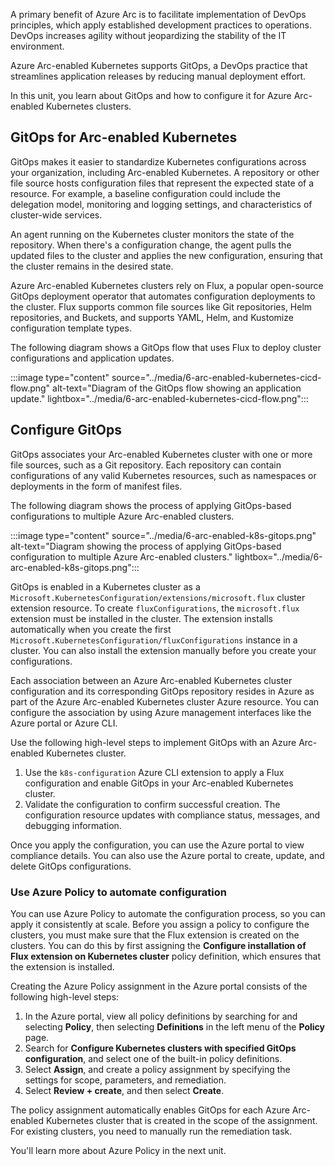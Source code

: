 A primary benefit of Azure Arc is to facilitate implementation of DevOps principles, which apply established development practices to operations. DevOps increases agility without jeopardizing the stability of the IT environment.

Azure Arc-enabled Kubernetes supports GitOps, a DevOps practice that streamlines application releases by reducing manual deployment effort.

In this unit, you learn about GitOps and how to configure it for Azure Arc-enabled Kubernetes clusters.

## GitOps for Arc-enabled Kubernetes

GitOps makes it easier to standardize Kubernetes configurations across your organization, including Arc-enabled Kubernetes. A repository or other file source hosts configuration files that represent the expected state of a resource. For example, a baseline configuration could include the delegation model, monitoring and logging settings, and characteristics of cluster-wide services.

An agent running on the Kubernetes cluster monitors the state of the repository. When there's a configuration change, the agent pulls the updated files to the cluster and applies the new configuration, ensuring that the cluster remains in the desired state.

Azure Arc-enabled Kubernetes clusters rely on Flux, a popular open-source GitOps deployment operator that automates configuration deployments to the cluster. Flux supports common file sources like Git repositories, Helm repositories, and Buckets, and supports YAML, Helm, and Kustomize configuration template types.

The following diagram shows a GitOps flow that uses Flux to deploy cluster configurations and application updates.

:::image type="content" source="../media/6-arc-enabled-kubernetes-cicd-flow.png" alt-text="Diagram of the GitOps flow showing an application update." lightbox="../media/6-arc-enabled-kubernetes-cicd-flow.png":::

## Configure GitOps

GitOps associates your Arc-enabled Kubernetes cluster with one or more file sources, such as a Git repository. Each repository can contain configurations of any valid Kubernetes resources, such as namespaces or deployments in the form of manifest files.

The following diagram shows the process of applying GitOps-based configurations to multiple Azure Arc-enabled clusters.

:::image type="content" source="../media/6-arc-enabled-k8s-gitops.png" alt-text="Diagram showing the process of applying GitOps-based configuration to multiple Azure Arc-enabled clusters."  lightbox="../media/6-arc-enabled-k8s-gitops.png":::

GitOps is enabled in a Kubernetes cluster as a `Microsoft.KubernetesConfiguration/extensions/microsoft.flux` cluster extension resource. To create `fluxConfigurations`, the `microsoft.flux` extension must be installed in the cluster. The extension installs automatically when you create the first `Microsoft.KubernetesConfiguration/fluxConfigurations` instance in a cluster. You can also install the extension manually before you create your configurations.

Each association between an Azure Arc-enabled Kubernetes cluster configuration and its corresponding GitOps repository resides in Azure as part of the Azure Arc-enabled Kubernetes cluster Azure resource. You can configure the association by using Azure management interfaces like the Azure portal or Azure CLI.

Use the following high-level steps to implement GitOps with an Azure Arc-enabled Kubernetes cluster.

1. Use the `k8s-configuration` Azure CLI extension to apply a Flux configuration and enable GitOps in your Arc-enabled Kubernetes cluster.
1. Validate the configuration to confirm successful creation. The configuration resource updates with compliance status, messages, and debugging information.

Once you apply the configuration, you can use the Azure portal to view compliance details. You can also use the Azure portal to create, update, and delete GitOps configurations.

### Use Azure Policy to automate configuration

You can use Azure Policy to automate the configuration process, so you can apply it consistently at scale. Before you assign a policy to configure the clusters, you must make sure that the Flux extension is created on the clusters. You can do this by first assigning the **Configure installation of Flux extension on Kubernetes cluster** policy definition, which ensures that the extension is installed.

Creating the Azure Policy assignment in the Azure portal consists of the following high-level steps: 

1. In the Azure portal, view all policy definitions by searching for and selecting **Policy**, then selecting **Definitions** in the left menu of the **Policy** page.
1. Search for **Configure Kubernetes clusters with specified GitOps configuration**, and select one of the built-in policy definitions.
1. Select **Assign**, and create a policy assignment by specifying the settings for scope, parameters, and remediation.   
1. Select **Review + create**, and then select **Create**.

The policy assignment automatically enables GitOps for each Azure Arc-enabled Kubernetes cluster that is created in the scope of the assignment. For existing clusters, you need to manually run the remediation task.

You'll learn more about Azure Policy in the next unit.